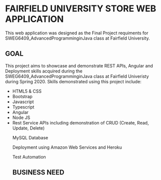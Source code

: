 # FAIRFIELD UNIVERSITY STORE WEB APPLICATION
This web application was designed as the Final Project requiments for SWEG6409_AdvancedProgramminginJava class at Fairfield University.

## GOAL
This project aims to showcase and demonstrate REST APIs, Angular and Deployment skills acquired during the SWEG6409_AdvancedProgramminginJava class at Fairfield Univeristy during Spring 2020. Skills demonstrated using this project include:

<ul style="list-style-type:disc">
  <li>HTML5 & CSS</li>
 <li>Bootstrap</li>
 <li>Javascript</li>
 <li>Typescript</li>
 <li>Angular</li>
 <li>Node JS</li>
 <li>Rest Service APIs including demonstration of CRUD (Create, Read, Update, Delete)</li>
<p>MySQL Database</p>
<p>Deployment using Amazon Web Services and Heroku</p>
<p>Test Automation</p>

## BUSINESS NEED





